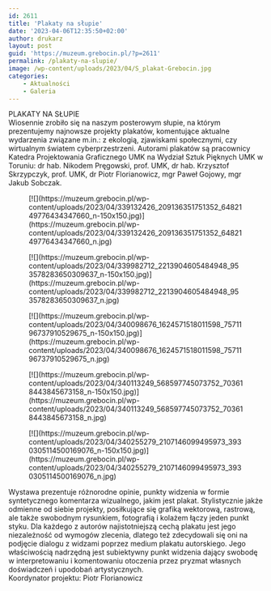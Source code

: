 ```yaml
---
id: 2611
title: 'Plakaty na słupie'
date: '2023-04-06T12:35:50+02:00'
author: drukarz
layout: post
guid: 'https://muzeum.grebocin.pl/?p=2611'
permalink: /plakaty-na-slupie/
image: /wp-content/uploads/2023/04/S_plakat-Grebocin.jpg
categories:
    - Aktualności
    - Galeria
---
```


<div class="" dir="auto"><div class="x1iorvi4 x1pi30zi x1swvt13 x1l90r2v" data-ad-comet-preview="message" data-ad-preview="message" id=":R1a6lbql5laammjabkq75b5klbaH2:"><div class="x78zum5 xdt5ytf xz62fqu x16ldp7u"><div class="xu06os2 x1ok221b"><div class="x11i5rnm xat24cr x1mh8g0r x1vvkbs xdj266r x126k92a"><div dir="auto">PLAKATY NA SŁUPIE</div><div dir="auto">Wiosennie zrobiło się na naszym posterowym słupie, na którym prezentujemy najnowsze projekty plakatów, komentujące aktualne wydarzenia związane m.in.: z ekologią, zjawiskami społecznymi, czy wirtualnym światem cyberprzestrzeni. Autorami plakatów są pracownicy <span class="xt0psk2">Katedra Projektowania Graficznego UMK</span> na <span class="xt0psk2">Wydział Sztuk Pięknych UMK w Toruniu</span>: dr hab. Nikodem Pręgowski, prof. UMK, dr hab. Krzysztof Skrzypczyk, prof. UMK, dr Piotr Florianowicz, mgr Paweł Gojowy, mgr Jakub Sobczak.</div></div></div></div><div dir="auto"><div class="gallery galleryid-2611 gallery-columns-5 gallery-size-thumbnail" id="gallery-37"><figure class="gallery-item"><div class="gallery-icon portrait"> [![](https://muzeum.grebocin.pl/wp-content/uploads/2023/04/339132426_209136351751352_6482149776434347660_n-150x150.jpg)](https://muzeum.grebocin.pl/wp-content/uploads/2023/04/339132426_209136351751352_6482149776434347660_n.jpg) </div></figure><figure class="gallery-item"><div class="gallery-icon portrait"> [![](https://muzeum.grebocin.pl/wp-content/uploads/2023/04/339982712_2213904605484948_953578283650309637_n-150x150.jpg)](https://muzeum.grebocin.pl/wp-content/uploads/2023/04/339982712_2213904605484948_953578283650309637_n.jpg) </div></figure><figure class="gallery-item"><div class="gallery-icon portrait"> [![](https://muzeum.grebocin.pl/wp-content/uploads/2023/04/340098676_1624571518011598_7571196737910529675_n-150x150.jpg)](https://muzeum.grebocin.pl/wp-content/uploads/2023/04/340098676_1624571518011598_7571196737910529675_n.jpg) </div></figure><figure class="gallery-item"><div class="gallery-icon portrait"> [![](https://muzeum.grebocin.pl/wp-content/uploads/2023/04/340113249_568597745073752_703618443845673158_n-150x150.jpg)](https://muzeum.grebocin.pl/wp-content/uploads/2023/04/340113249_568597745073752_703618443845673158_n.jpg) </div></figure><figure class="gallery-item"><div class="gallery-icon portrait"> [![](https://muzeum.grebocin.pl/wp-content/uploads/2023/04/340255279_2107146099495973_3930305114500169076_n-150x150.jpg)](https://muzeum.grebocin.pl/wp-content/uploads/2023/04/340255279_2107146099495973_3930305114500169076_n.jpg) </div></figure> </div></div><div class="x78zum5 xdt5ytf xz62fqu x16ldp7u"><div class="xu06os2 x1ok221b"><div class="x11i5rnm xat24cr x1mh8g0r x1vvkbs xtlvy1s x126k92a"><div dir="auto">Wystawa prezentuje różnorodne opinie, punkty widzenia w formie syntetycznego komentarza wizualnego, jakim jest plakat. Stylistycznie jakże odmienne od siebie projekty, posiłkujące się grafiką wektorową, rastrową, ale także swobodnym rysunkiem, fotografią i kolażem łączy jeden punkt styku. Dla każdego z autorów najistotniejszą cechą plakatu jest jego niezależność od wymogów zlecenia, dlatego też zdecydowali się oni na podjęcie dialogu z widzami poprzez medium plakatu autorskiego. Jego właściwością nadrzędną jest subiektywny punkt widzenia dający swobodę w interpretowaniu i komentowaniu otoczenia przez pryzmat własnych doświadczeń i upodobań artystycznych.</div></div><div class="x11i5rnm xat24cr x1mh8g0r x1vvkbs xtlvy1s x126k92a"><div dir="auto">Koordynator projektu: Piotr Florianowicz</div></div></div></div></div></div>